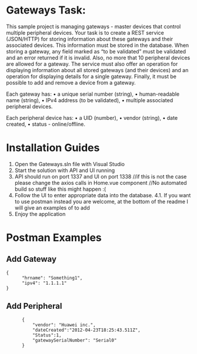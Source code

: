 # Gateways Task:

This sample project is managing gateways - master devices that control multiple peripheral devices. 
Your task is to create a REST service (JSON/HTTP) for storing information about these gateways and their associated devices. This information must be stored in the database. 
When storing a gateway, any field marked as “to be validated” must be validated and an error returned if it is invalid. Also, no more that 10 peripheral devices are allowed for a gateway.
The service must also offer an operation for displaying information about all stored gateways (and their devices) and an operation for displaying details for a single gateway. Finally, it must be possible to add and remove a device from a gateway.

Each gateway has:
•	a unique serial number (string), 
•	human-readable name (string),
•	IPv4 address (to be validated),
•	multiple associated peripheral devices. 

Each peripheral device has:
•	a UID (number),
•	vendor (string),
•	date created,
•	status - online/offline.

# Installation Guides

1.  Open the Gateways.sln file with Visual Studio
2.  Start the solution with API and UI running
3.  API should run on port 1337 and UI on port 1338 //if this is not the case please change the axios calls in Home.vue component //No automated build so stuff like this might happen :(
4.  Follow the UI to enter appropriate data into the database.
  4.1.  If you want to use postman instead you are welcome, at the bottom of the readme I will give an examples of to add
5.  Enjoy the application
  
  # Postman Examples
  
  ## Add Gateway
  ```
  {
        "hrname": "Something1",
        "ipv4": "1.1.1.1"
  }
  ```
  ## Add Peripheral
  ```
        {
            "vendor": "Huawei inc.",
            "dateCreated":"2012-04-23T18:25:43.511Z",
            "Status":1,
            "gatewaySerialNumber": "Serial0"
        }
  ```
  
  
